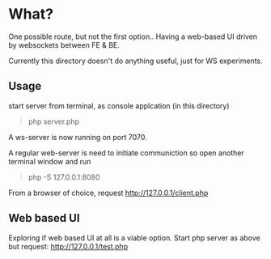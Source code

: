 # What?

One possible route, but not the first option.. 
Having a web-based UI driven by websockets between FE & BE.

Currently this directory doesn't do anything useful, just for WS experiments.

## Usage

start server from terminal, as console applcation (in this directory)

   > php server.php

A ws-server is now running on port 7070.

A regular web-server is need to initiate communiction so open another terminal window and run

   > php -S 127.0.0.1:8080

From a browser of choice, request http://127.0.0.1/client.php

## Web based UI

Exploring if web based UI at all is a viable option.
Start php server as above but request: http://127.0.0.1/test.php